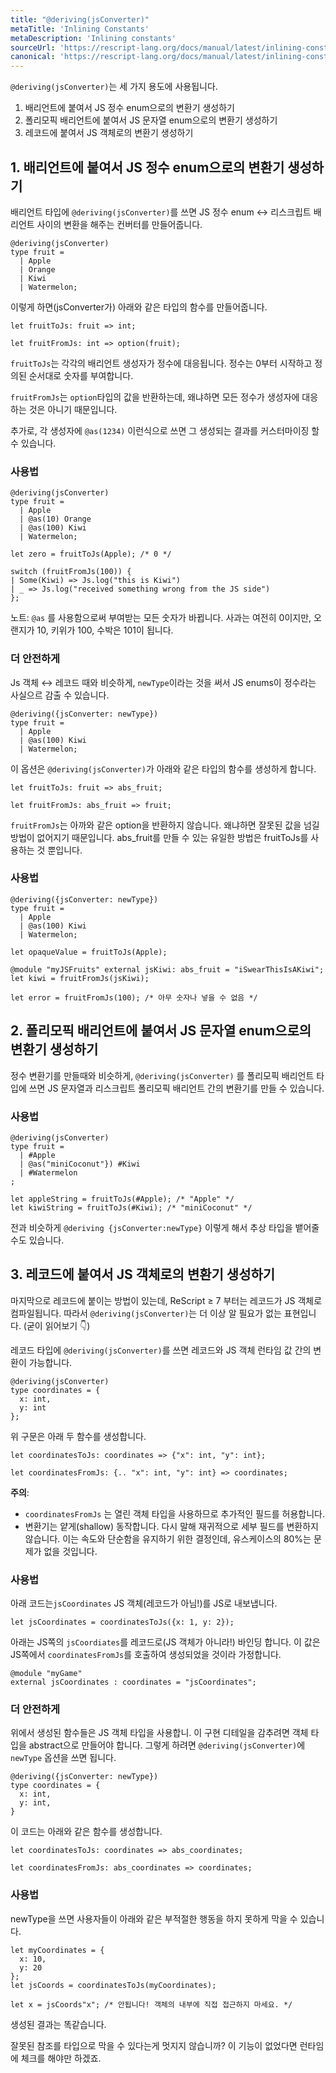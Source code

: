 ```yaml
---
title: "@deriving(jsConverter)"
metaTitle: 'Inlining Constants'
metaDescription: 'Inlining constants'
sourceUrl: 'https://rescript-lang.org/docs/manual/latest/inlining-constants'
canonical: 'https://rescript-lang.org/docs/manual/latest/inlining-constants'
---
```


`@deriving(jsConverter)`는 세 가지 용도에 사용됩니다.

1. 배리언트에 붙여서 JS 정수 enum으로의 변환기 생성하기
2. 폴리모픽 배리언트에 붙여서 JS 문자열 enum으로의 변환기 생성하기
3. 레코드에 붙여서 JS 객체로의 변환기 생성하기

## 1. 배리언트에 붙여서 JS 정수 enum으로의 변환기 생성하기

배리언트 타입에 `@deriving(jsConverter)`를 쓰면 JS 정수 enum ↔ 리스크립트 배리언트 사이의 변환을 해주는 컨버터를 만들어줍니다.

```reason
@deriving(jsConverter)
type fruit =
  | Apple
  | Orange
  | Kiwi
  | Watermelon;
```

이렇게 하면(jsConverter가) 아래와 같은 타입의 함수를 만들어줍니다.

```reason
let fruitToJs: fruit => int;

let fruitFromJs: int => option(fruit);
```

`fruitToJs`는 각각의 배리언트 생성자가 정수에 대응됩니다.
정수는 0부터 시작하고 정의된 순서대로 숫자를 부여합니다.

`fruitFromJs`는 `option`타입의 값을 반환하는데, 왜냐하면 모든 정수가 생성자에 대응하는 것은 아니기 때문입니다.

추가로, 각 생성자에 `@as(1234)` 이런식으로 쓰면 그 생성되는 결과를 커스터마이징 할 수 있습니다.

### 사용법

```reason
@deriving(jsConverter)
type fruit =
  | Apple
  | @as(10) Orange
  | @as(100) Kiwi
  | Watermelon;

let zero = fruitToJs(Apple); /* 0 */

switch (fruitFromJs(100)) {
| Some(Kiwi) => Js.log("this is Kiwi")
| _ => Js.log("received something wrong from the JS side")
};
```

노트: `@as` 를 사용함으로써 부여받는 모든 숫자가 바뀝니다. 사과는 여전히 0이지만, 오랜지가 10, 키위가 100, 수박은 101이 됩니다.

### 더 안전하게

Js 객체 ↔ 레코드 때와 비슷하게, `newType`이라는 것을 써서 JS enums이 정수라는 사실으르 감출 수 있습니다.

```reason
@deriving({jsConverter: newType})
type fruit =
  | Apple
  | @as(100) Kiwi
  | Watermelon;
```

이 옵션은 `@deriving(jsConverter)`가 아래와 같은 타입의 함수를 생성하게 합니다.

```reason
let fruitToJs: fruit => abs_fruit;

let fruitFromJs: abs_fruit => fruit;
```

`fruitFromJs`는 아까와 같은 option을 반환하지 않습니다.
왜냐하면 잘못된 값을 넘길 방법이 없어지기 때문입니다.
abs_fruit를 만들 수 있는 유일한 방법은 fruitToJs를 사용하는 것 뿐입니다.


### 사용법

```reason
@deriving({jsConverter: newType})
type fruit =
  | Apple
  | @as(100) Kiwi
  | Watermelon;

let opaqueValue = fruitToJs(Apple);

@module "myJSFruits" external jsKiwi: abs_fruit = "iSwearThisIsAKiwi";
let kiwi = fruitFromJs(jsKiwi);

let error = fruitFromJs(100); /* 아무 숫자나 넣을 수 없음 */
```

## 2. 폴리모픽 배리언트에 붙여서 JS 문자열 enum으로의 변환기 생성하기

정수 변환기를 만들때와 비슷하게, `@deriving(jsConverter)` 를 폴리모픽 배리언트 타입에 쓰면 JS 문자열과 리스크립트 폴리모픽 배리언트 간의 변환기를 만들 수 있습니다.

### 사용법

```reason
@deriving(jsConverter)
type fruit =
  | #Apple
  | @as("miniCoconut"}) #Kiwi
  | #Watermelon
;

let appleString = fruitToJs(#Apple); /* "Apple" */
let kiwiString = fruitToJs(#Kiwi); /* "miniCoconut" */
```

전과 비슷하게 `@deriving {jsConverter:newType}` 이렇게 해서 추상 타입을 뱉어줄 수도 있습니다.


## 3. 레코드에 붙여서 JS 객체로의 변환기 생성하기

마지막으로 레코드에 붙이는 방법이 있는데, ReScript ≥ 7 부터는 레코드가 JS 객체로 컴파일됩니다.
따라서  `@deriving(jsConverter)`는 더 이상 알 필요가 없는 표현입니다. (굳이 읽어보기 👇)

레코드 타입에 `@deriving(jsConverter)`를 쓰면 레코드와 JS 객체 런타임 값 간의 변환이 가능합니다.

```reason
@deriving(jsConverter)
type coordinates = {
  x: int,
  y: int
};
```

위 구문은 아래 두 함수를 생성합니다.

```reason
let coordinatesToJs: coordinates => {"x": int, "y": int};

let coordinatesFromJs: {.. "x": int, "y": int} => coordinates;
```

**주의**:

- `coordinatesFromJs` 는 열린 객체 타입을 사용하므로 추가적인 필드를 허용합니다.
- 변환기는 얕게(shallow) 동작합니다. 다시 말해 재귀적으로 세부 필드를 변환하지 않습니다. 이는 속도와 단순함을 유지하기 위한 결정인데, 유스케이스의 80%는 문제가 없을 것입니다.


### 사용법

아래 코드는`jsCoordinates` JS 객체(레코드가 아님!)를 JS로 내보냅니다.

```reason
let jsCoordinates = coordinatesToJs({x: 1, y: 2});
```

아래는 JS쪽의 `jsCoordiates`를 레코드로(JS 객체가 아니라!) 바인딩 합니다.
이 값은 JS쪽에서 `coordinatesFromJs`를 호출하여 생성되었을 것이라 가정합니다.

```reason
@module "myGame"
external jsCoordinates : coordinates = "jsCoordinates";
```

### 더 안전하게

위에서 생성된 함수들은 JS 객체 타입을 사용합니.
이 구현 디테일을 감추려면 객체 타입을 abstract으로 만들어야 합니다.
그렇게 하려면 `@deriving(jsConverter)`에 `newType` 옵션을 쓰면 됩니다.

```reason
@deriving({jsConverter: newType})
type coordinates = {
  x: int,
  y: int,
}
```

이 코드는 아래와 같은 함수를 생성합니다.

```reason
let coordinatesToJs: coordinates => abs_coordinates;

let coordinatesFromJs: abs_coordinates => coordinates;
```

### 사용법

newType을 쓰면 사용자들이 아래와 같은 부적절한 행동을 하지 못하게 막을 수 있습니다.

```reason
let myCoordinates = {
  x: 10,
  y: 20
};
let jsCoords = coordinatesToJs(myCoordinates);

let x = jsCoords"x"; /* 안됩니다! 객체의 내부에 직접 접근하지 마세요. */
```

생성된 결과는 똑같습니다.

잘못된 참조를 타입으로 막을 수 있다는게 멋지지 않습니까?
이 기능이 없었다면 런타임에 체크를 해야만 하겠죠.
